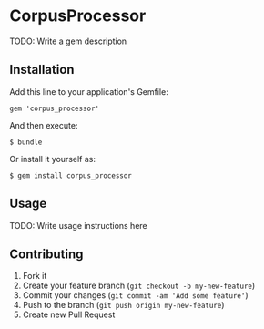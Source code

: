 # CorpusProcessor

TODO: Write a gem description

## Installation

Add this line to your application's Gemfile:

    gem 'corpus_processor'

And then execute:

    $ bundle

Or install it yourself as:

    $ gem install corpus_processor

## Usage

TODO: Write usage instructions here

## Contributing

1. Fork it
2. Create your feature branch (`git checkout -b my-new-feature`)
3. Commit your changes (`git commit -am 'Add some feature'`)
4. Push to the branch (`git push origin my-new-feature`)
5. Create new Pull Request
